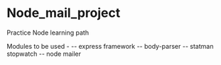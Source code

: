 # Node_mail_project
Practice Node learning path

Modules to be used -
    -- express framework
    -- body-parser
    -- statman stopwatch
    -- node mailer